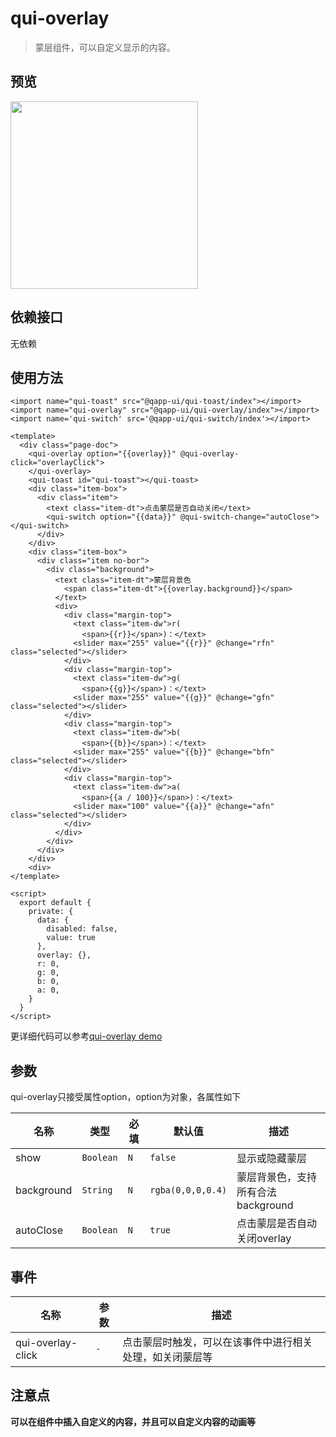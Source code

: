 # qui-overlay

> 蒙层组件，可以自定义显示的内容。

## 预览
<img src="https://qapp-ui.github.io/qapp-ui/docs/assets/qui-overlay.gif" width="300"/>

## 依赖接口

无依赖

## 使用方法

```ux
<import name="qui-toast" src="@qapp-ui/qui-toast/index"></import>
<import name="qui-overlay" src="@qapp-ui/qui-overlay/index"></import>
<import name='qui-switch' src='@qapp-ui/qui-switch/index'></import>

<template>
  <div class="page-doc">
    <qui-overlay option="{{overlay}}" @qui-overlay-click="overlayClick">
    </qui-overlay>
    <qui-toast id="qui-toast"></qui-toast>
    <div class="item-box">
      <div class="item">
        <text class="item-dt">点击蒙层是否自动关闭</text>
        <qui-switch option="{{data}}" @qui-switch-change="autoClose"></qui-switch>
      </div>
    </div>
    <div class="item-box">
      <div class="item no-bor">
        <div class="background">
          <text class="item-dt">蒙层背景色
            <span class="item-dt">{{overlay.background}}</span>
          </text>
          <div>
            <div class="margin-top">
              <text class="item-dw">r(
                <span>{{r}}</span>)：</text>
              <slider max="255" value="{{r}}" @change="rfn" class="selected"></slider>
            </div>
            <div class="margin-top">
              <text class="item-dw">g(
                <span>{{g}}</span>)：</text>
              <slider max="255" value="{{g}}" @change="gfn" class="selected"></slider>
            </div>
            <div class="margin-top">
              <text class="item-dw">b(
                <span>{{b}}</span>)：</text>
              <slider max="255" value="{{b}}" @change="bfn" class="selected"></slider>
            </div>
            <div class="margin-top">
              <text class="item-dw">a(
                <span>{{a / 100}}</span>)：</text>
              <slider max="100" value="{{a}}" @change="afn" class="selected"></slider>
            </div>
          </div>
        </div>
      </div>
    </div>
    <div>
</template>

<script>
  export default {
    private: {
      data: {
        disabled: false,
        value: true
      },
      overlay: {},
      r: 0,
      g: 0,
      b: 0,
      a: 0,
    }
  }
</script>
```

更详细代码可以参考[qui-overlay demo](https://github.com/qapp-ui/qapp-ui/blob/master/src/Overlay/index.ux)

## 参数

qui-overlay只接受属性option，option为对象，各属性如下

| 名称 | 类型 | 必填 | 默认值 | 描述 |
|--------|--------|--------|-----|-----|
| show | `Boolean` | `N` | `false` | 显示或隐藏蒙层 |
| background | `String` | `N` | `rgba(0,0,0,0.4)` | 蒙层背景色，支持所有合法background |
| autoClose | `Boolean` | `N` | `true` | 点击蒙层是否自动关闭overlay |

## 事件

| 名称 | 参数 | 描述 |
|---------|-------|--------|
| qui-overlay-click | `-` | 点击蒙层时触发，可以在该事件中进行相关处理，如关闭蒙层等 |


## 注意点

**可以在组件中插入自定义的内容，并且可以自定义内容的动画等**
